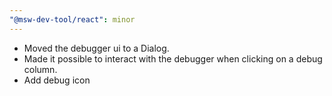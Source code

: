 ```yaml
---
"@msw-dev-tool/react": minor
---
```


- Moved the debugger ui to a Dialog.
- Made it possible to interact with the debugger when clicking on a debug column.
- Add debug icon
